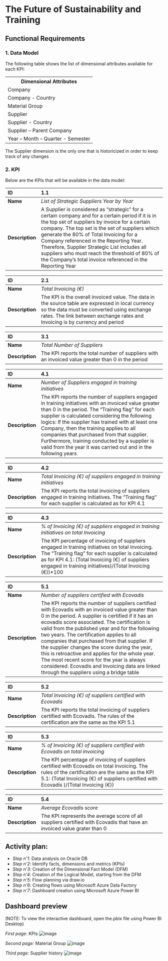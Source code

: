 # The Future of Sustainability and Training
## Functional Requirements

### 1. Data Model
The following table shows the list of dimensional attributes available for each KPI:

<table><tbody>
<th valign="bottom">Dimensional Attributes</th>
<tr><td align="left">Company</td></tr>
<tr><td align="left">Company - Country</td></tr>
<tr><td align="left">Material Group</td></tr>
<tr><td align="left">Supplier</td></tr>
<tr><td align="left">Supplier - Country</td></tr>
<tr><td align="left">Supplier – Parent Company</td></tr>
<tr><td align="left">Year – Month – Quarter - Semester</td></tr>
</tbody></table>

The Supplier dimension is the only one that is historicized in order to keep track of any changes

### 2. KPI
Below are the KPIs that will be available in the data model:

| **ID** | **1.1** |
| :--- | :--- |
| **Name** | *List of Strategic Suppliers Year by Year* |
| **Description** | A Supplier is considered as “strategic” for a certain company and for a certain period if it is in the top set of suppliers by invoice for a certain company. The top set is the set of suppliers which generate the 80% of Total Invoicing for a Company referenced in the Reporting Year. Therefore, Supplier Strategic List includes all suppliers who must reach the threshold of 80% of the Company’s total invoice referenced in the Reporting Year |

| **ID** | **2.1** |
| :--- | :--- |
| **Name** | *Total Invoicing (€)* |
| **Description** | The KPI is the overall invoiced value. The data in the source table are expressed in local currency so the data must be converted using exchange rates. The link between exchange rates and Invoicing is by currency and period |

| **ID** | **3.1** |
| :--- | :--- |
| **Name** | *Total Number of Suppliers* |
| **Description** | The KPI reports the total number of suppliers with an invoiced value greater than 0 in the period |

| **ID** | **4.1** |
| :--- | :--- |
| **Name** | *Number of Suppliers engaged in training initiatives* |
| **Description** | The KPI reports the number of suppliers engaged in training initiatives with an invoiced value greater than 0 in the period. The “Training flag” for each supplier is calculated considering the following logics: If the supplier has trained with at least one Company, then the training applies to all companies that purchased from that supplier. Furthermore, training conducted by a supplier is valid from the year it was carried out and in the following years |

| **ID** | **4.2** |
| :--- | :--- |
| **Name** | *Total Invoicing (€) of suppliers engaged in training initiatives* |
| **Description** | The KPI reports the total invoicing of suppliers engaged in training initiatives. The “Training flag” for each supplier is calculated as for KPI 4.1 |

| **ID** | **4.3** |
| :--- | :--- |
| **Name** | *% of Invoicing (€) of suppliers engaged in training initiatives on total Invoicing* |
| **Description** | The KPI percentage of invoicing of suppliers engaged in training initiatives on total Invoicing. The “Training flag” for each supplier is calculated as for KPI 4.1: (Total Invoicing (€) of suppliers engaged in training initiatives)/(Total Invoicing (€))*100 |

| **ID** | **5.1** |
| :--- | :--- |
| **Name** | *Number of suppliers certified with Ecovadis* |
| **Description** | The KPI reports the number of suppliers certified with Ecovadis with an invoiced value greater than 0 in the period. A supplier is certified if it has an ecovadis score associated. The certification is valid from the published year and for the following two years. The certification applies to all companies that purchased from that supplier. If the supplier changes the score during the year, this is retroactive and applies for the whole year. The most recent score for the year is always considered. Ecovadis and Invoicing data are linked through the suppliers using a bridge table |

| **ID** | **5.2** |
| :--- | :--- |
| **Name** | *Total Invoicing (€) of suppliers certified with Ecovadis* |
| **Description** | The KPI reports the total invoicing of suppliers certified with Ecovadis. The rules of the certification are the same as the KPI 5.1 |

| **ID** | **5.3** |
| :--- | :--- |
| **Name** | *% of Invoicing (€) of suppliers certified with Ecovadis on total Invoicing* |
| **Description** | The KPI percentage of invoicing of suppliers certified with Ecovadis on total Invoicing. The rules of the certification are the same as the KPI 5.1: (Total Invoicing (€) of suppliers certified with Ecovadis )/(Total Invoicing (€)) |

| **ID** | **5.4** |
| :--- | :--- |
| **Name** | *Average Ecovadis score* |
| **Description** | The KPI represents the average score of all suppliers certified with Ecovadis that have an invoiced value grater than 0 |

## Activity plan:
- *Step n'1*: Data analysis on Oracle DB
- *Step n'2*: Identify facts, dimensions and metrics (KPIs)
- *Step n'3*: Creation of the Dimensional Fact Model (DFM)
- *Step n'4*: Creation of the Logical Model, starting from the DFM
- *Step n'5*: Flow planning via draw.io
- *Step n'6*: Creating flows using Microsoft Azure Data Factory
- *Step n'7*: Dashboard creation using Microsoft Azure Power BI

## Dashboard preview
(NOTE: To view the interactive dashboard, open the.pbix file using Power BI Desktop)

*First page*: KPIs
![image](https://github.com/giacomolat/The-Future-of-Sustainability-and-Training/assets/105134422/9e603cf3-4c57-4759-bd77-eaf2a6b9a57d)

*Second page:* Material Group
![image](https://github.com/giacomolat/The-Future-of-Sustainability-and-Training/assets/105134422/2b924c3b-4e72-4389-b3ce-7c9df6d5ad27)

*Third page:* Supplier history
![image](https://github.com/giacomolat/The-Future-of-Sustainability-and-Training/assets/105134422/d35eaf84-b873-47e3-8734-ab8efbc0d6c8)
